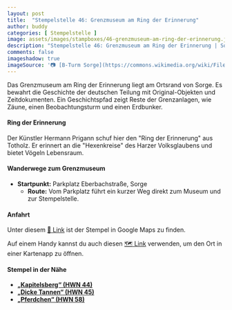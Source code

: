 ```yaml
---
layout: post
title:  "Stempelstelle 46: Grenzmuseum am Ring der Erinnerung"
author: buddy
categories: [ Stempelstelle ]
image: assets/images/stampboxes/46-grenzmuseum-am-ring-der-erinnerung.jpg
description: "Stempelstelle 46: Grenzmuseum am Ring der Erinnerung | Sorge"
comments: false
imageshadow: true
imageSource: '📷 [B-Turm Sorge](https://commons.wikimedia.org/wiki/File:B-Turm_Sorge.jpg) von <a href="https://de.wikipedia.org/wiki/Benutzer:Hejkal" class="extiw" title="de:Benutzer:Hejkal">Benutzer:Hejkal</a> unter Lizenz [CC BY-SA 2.0 de](https://creativecommons.org/licenses/by-sa/2.0/de/deed.en)'
---
```


Das Grenzmuseum am Ring der Erinnerung liegt am Ortsrand von Sorge. Es bewahrt die Geschichte der deutschen Teilung mit Original-Objekten und Zeitdokumenten. Ein Geschichtspfad zeigt Reste der Grenzanlagen, wie Zäune, einen Beobachtungsturm und einen Erdbunker.

#### Ring der Erinnerung

Der Künstler Hermann Prigann schuf hier den "Ring der Erinnerung" aus Totholz. Er erinnert an die "Hexenkreise" des Harzer Volksglaubens und bietet Vögeln Lebensraum.

#### Wanderwege zum Grenzmuseum

- **Startpunkt:** Parkplatz Eberbachstraße, Sorge
  - **Route:** Vom Parkplatz führt ein kurzer Weg direkt zum Museum und zur Stempelstelle.

#### Anfahrt

Unter diesem [📍 Link](https://www.google.com/maps/dir/?api=1&origin=&destination=51.69360%2C%2010.66670) ist der Stempel in Google Maps zu finden.

<div class="android-only">
  Auf einem Handy kannst du auch diesen 
  <a href="geo:51.69360,10.66670">🗺️ Link</a> 
  verwenden, um den Ort in einer Kartenapp zu öffnen.
  <p></p>
</div>

#### Stempel in der Nähe

- [**„Kapitelsberg“ (HWN 44)**](/stempelstelle-44-kapitelsberg)
- [**„Dicke Tannen“ (HWN 45)**](/stempelstelle-45-dicke-tannen)
- [**„Pferdchen“ (HWN 58)**](/stempelstelle-58-pferdchen)
